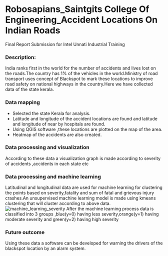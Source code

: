 # Robosapians_Saintgits College Of Engineering_Accident Locations On Indian Roads
Final Report Submission for Intel Unnati Industrial Training
### Description: 
India ranks first in the world for the number of accidents and lives lost on the roads.The country has 1% of the vehicles in the world.Ministry of road transport uses concept of Blackspot to mark these locations to improve road safety on national highways in the country.Here we have collected data of the state kerala.
### Data mapping 
* Selected the state Kerala for analysis.
* Latitude and longitude of the accident locations are found and latitude and longitude of near by hospitals are found.
* Using QGIS software ,these locations are plotted on the map of the area.
* Heatmap of the accidents are also created.

### Data processing and visualization
According to these data a visualization graph is made according to severity of accidents ,accidents in each state etc
  
### Data processing and machine learning
Latitudinal and longitudinal data are used for machine learning for clustering the points based on severity,fatality and sum of fatal and grievous injury crashes.An unsupervised machine learning model is made using kmeans clustering that will cluster according to above data.
![machine_learning_severity](https://github.com/abitalibsg/intelunnati_Robosapians/assets/133338993/7c270ca2-f3b1-4f76-9be3-38f9659204d6)
After the machine learning process data is classified into 3 groups ,blue(y=0) having less severity,orange(y=1) having moderate severity and green(y=2) having high severity

### Future outcome
Using these data a software can be developed for warning the drivers of the blackspot location by an alarm system. 
